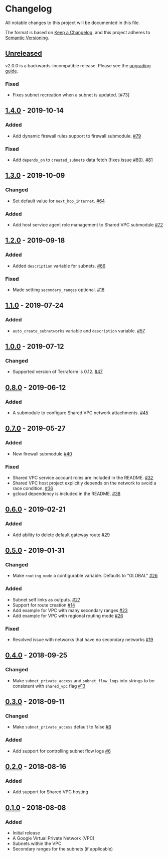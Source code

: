 # Changelog

All notable changes to this project will be documented in this file.

The format is based on [Keep a Changelog][keepachangelog-site],
and this project adheres to [Semantic Versioning][semver-site].

## [Unreleased]
v2.0.0 is a backwards-incompatible release. Please see the [upgrading guide](./docs/upgrading_to_v2.0.md).

### Fixed

- Fixes subnet recreation when a subnet is updated. [#73]


## [1.4.0] - 2019-10-14

### Added

- Add dynamic firewall rules support to firewall submodule. [#79]

### Fixed

- Add `depends_on` to `created_subnets` data fetch (fixes issue [#80]). [#81]

## [1.3.0] - 2019-10-09

### Changed

- Set default value for `next_hop_internet`. [#64]

### Added

- Add host service agent role management to Shared VPC submodule [#72]

## [1.2.0] - 2019-09-18

### Added

- Added `description` variable for subnets. [#66]

### Fixed

- Made setting `secondary_ranges` optional. [#16]

## [1.1.0] - 2019-07-24

### Added

- `auto_create_subnetworks` variable and `description` variable. [#57]

## [1.0.0] - 2019-07-12

### Changed

- Supported version of Terraform is 0.12. [#47]

## [0.8.0] - 2019-06-12

### Added

- A submodule to configure Shared VPC network attachments. [#45]

## [0.7.0] - 2019-05-27

### Added

- New firewall submodule [#40]

### Fixed

- Shared VPC service account roles are included in the README. [#32]
- Shared VPC host project explicitly depends on the network to avoid a
  race condition. [#36]
- gcloud dependency is included in the README. [#38]

## [0.6.0] - 2019-02-21

### Added

- Add ability to delete default gateway route [#29]

## [0.5.0] - 2019-01-31

### Changed

- Make `routing_mode` a configurable variable. Defaults to "GLOBAL" [#26]

### Added

- Subnet self links as outputs. [#27]
- Support for route creation [#14]
- Add example for VPC with many secondary ranges [#23]
- Add example for VPC with regional routing mode [#26]

### Fixed

- Resolved issue with networks that have no secondary networks [#19]

## [0.4.0] - 2018-09-25

### Changed

- Make `subnet_private_access` and `subnet_flow_logs` into strings to be consistent with `shared_vpc` flag [#13]

## [0.3.0] - 2018-09-11

### Changed

- Make `subnet_private_access` default to false [#6]

### Added

- Add support for controlling subnet flow logs [#6]

## [0.2.0] - 2018-08-16

### Added

- Add support for Shared VPC hosting

## [0.1.0] - 2018-08-08

### Added

- Initial release
- A Google Virtual Private Network (VPC)
- Subnets within the VPC
- Secondary ranges for the subnets (if applicable)

[Unreleased]: https://github.com/terraform-google-modules/terraform-google-network/compare/v1.4.0...HEAD
[1.4.0]: https://github.com/terraform-google-modules/terraform-google-network/compare/v1.3.0...v1.4.0
[1.3.0]: https://github.com/terraform-google-modules/terraform-google-network/compare/v1.2.0...v1.3.0
[1.2.0]: https://github.com/terraform-google-modules/terraform-google-network/compare/v1.1.0...v1.2.0
[1.1.0]: https://github.com/terraform-google-modules/terraform-google-network/compare/v1.0.0...v1.1.0
[1.0.0]: https://github.com/terraform-google-modules/terraform-google-network/compare/v0.8.0...v1.0.0
[0.8.0]: https://github.com/terraform-google-modules/terraform-google-network/compare/v0.7.0...v0.8.0
[0.7.0]: https://github.com/terraform-google-modules/terraform-google-network/compare/v0.6.0...v0.7.0
[0.6.0]: https://github.com/terraform-google-modules/terraform-google-network/compare/v0.5.0...v0.6.0
[0.5.0]: https://github.com/terraform-google-modules/terraform-google-network/compare/v0.4.0...v0.5.0
[0.4.0]: https://github.com/terraform-google-modules/terraform-google-network/compare/v0.3.0...v0.4.0
[0.3.0]: https://github.com/terraform-google-modules/terraform-google-network/compare/v0.2.0...v0.3.0
[0.2.0]: https://github.com/terraform-google-modules/terraform-google-network/compare/v0.1.0...v0.2.0
[0.1.0]: https://github.com/terraform-google-modules/terraform-google-network/releases/tag/v0.1.0

[#81]: https://github.com/terraform-google-modules/terraform-google-network/pull/81
[#80]: https://github.com/terraform-google-modules/terraform-google-network/issues/80
[#79]: https://github.com/terraform-google-modules/terraform-google-network/pull/79
[#72]: https://github.com/terraform-google-modules/terraform-google-network/pull/72
[#64]: https://github.com/terraform-google-modules/terraform-google-network/pull/64
[#66]: https://github.com/terraform-google-modules/terraform-google-network/pull/66
[#16]: https://github.com/terraform-google-modules/terraform-google-network/pull/16
[#57]: https://github.com/terraform-google-modules/terraform-google-network/pull/57
[#47]: https://github.com/terraform-google-modules/terraform-google-network/pull/47
[#45]: https://github.com/terraform-google-modules/terraform-google-network/pull/45
[#40]: https://github.com/terraform-google-modules/terraform-google-network/pull/40
[#38]: https://github.com/terraform-google-modules/terraform-google-network/pull/38
[#36]: https://github.com/terraform-google-modules/terraform-google-network/pull/36
[#32]: https://github.com/terraform-google-modules/terraform-google-network/pull/32
[#29]: https://github.com/terraform-google-modules/terraform-google-network/pull/29
[#27]: https://github.com/terraform-google-modules/terraform-google-network/pull/27
[#26]: https://github.com/terraform-google-modules/terraform-google-network/pull/26
[#23]: https://github.com/terraform-google-modules/terraform-google-network/pull/23
[#19]: https://github.com/terraform-google-modules/terraform-google-network/pull/19
[#14]: https://github.com/terraform-google-modules/terraform-google-network/pull/14
[#13]: https://github.com/terraform-google-modules/terraform-google-network/pull/13
[#6]: https://github.com/terraform-google-modules/terraform-google-network/pull/6
[keepachangelog-site]: https://keepachangelog.com/en/1.0.0/
[semver-site]: https://semver.org/spec/v2.0.0.html
